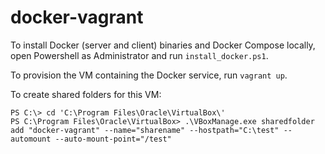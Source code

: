 # docker-vagrant

To install Docker (server and client) binaries and Docker Compose locally, open Powershell as Administrator and run `install_docker.ps1`.

To provision the VM containing the Docker service, run `vagrant up`.

To create shared folders for this VM:
```
PS C:\> cd 'C:\Program Files\Oracle\VirtualBox\'
PS C:\Program Files\Oracle\VirtualBox> .\VBoxManage.exe sharedfolder add "docker-vagrant" --name="sharename" --hostpath="C:\test" --automount --auto-mount-point="/test"
```
